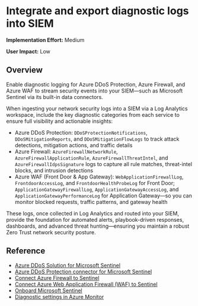 #  Integrate and export diagnostic logs into SIEM

**Implementation Effort:** Medium

**User Impact:** Low

## Overview

Enable diagnostic logging for Azure DDoS Protection, Azure Firewall, and Azure WAF to stream security events into your SIEM—such as Microsoft Sentinel via its built-in data connectors.

When ingesting your network security logs into a SIEM via a Log Analytics workspace, include the key diagnostic categories from each service to ensure full visibility and actionable insights:

* Azure DDoS Protection: `DDoSProtectionNotifications`, `DDoSMitigationReports`, and `DDoSMitigationFlowLogs` to track attack detections, mitigation actions, and traffic details
* Azure Firewall: `AzureFirewallNetworkRule`, `AzureFirewallApplicationRule`, `AzureFirewallThreatIntel`, and `AzureFirewallIdpsSignature` logs to capture all rule matches, threat-intel blocks, and intrusion detections
* Azure WAF (Front Door & App Gateway): `WebApplicationFirewallLog`, `FrontdoorAccessLog`, and `FrontdoorHealthProbeLog` for Front Door; `ApplicationGatewayFirewallLog`, `ApplicationGatewayAccessLog`, and `ApplicationGatewayPerformanceLog` for Application Gateway—so you can monitor blocked requests, traffic patterns, and gateway health

These logs, once collected in Log Analytics and routed into your SIEM, provide the foundation for automated alerts, playbook-driven responses, dashboards, and advanced threat hunting—ensuring you maintain a robust Zero Trust network security posture.

## Reference

* [Azure DDoS Solution for Microsoft Sentinel](https://techcommunity.microsoft.com/blog/azurenetworksecurityblog/azure-ddos-solution-for-microsoft-sentinel/3732013)
* [Azure DDoS Protection connector for Microsoft Sentinel](https://learn.microsoft.com/en-us/azure/sentinel/data-connectors/azure-ddos-protection)
* [Connect Azure Firewall to Sentinel](https://learn.microsoft.com/en-us/azure/sentinel/data-connectors-reference#azure-firewall)
* [Connect Azure Web Application Firewall (WAF) to Sentinel](https://learn.microsoft.com/en-us/azure/sentinel/data-connectors/azure-web-application-firewall-waf)
* [Onboard Microsoft Sentinel](https://learn.microsoft.com/en-us/azure/sentinel/quickstart-onboard?tabs=defender-portal)
* [Diagnostic settings in Azure Monitor](https://learn.microsoft.com/en-us/azure/azure-monitor/platform/diagnostic-settings#archive-to-an-event-hub)




